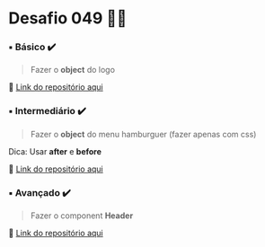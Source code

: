 # Desafio 049  🤔💡



###  ▪️ Básico  ✔️

> Fazer o **object** do logo

🔗 [Link do repositório aqui](https://github.com/StefanyVasc/tic-tac-toe/commit/5e88d6c3552258705c079c902a6a2cae86480329)



### ▪️ Intermediário ✔️ 

> Fazer o **object** do menu hamburguer (fazer apenas com css)

Dica: Usar **after** e **before**

🔗 [Link do repositório aqui](https://github.com/StefanyVasc/tic-tac-toe/commit/132d11513c3abc1f15efad96162ef723579db50a) 



### ▪️ Avançado ✔️

> Fazer o component **Header**
 
🔗 [Link do repositório aqui](https://github.com/StefanyVasc/tic-tac-toe/commit/e5f620e2f53d4c8cbb2ef9ee2fe2643cf116d6e3)
